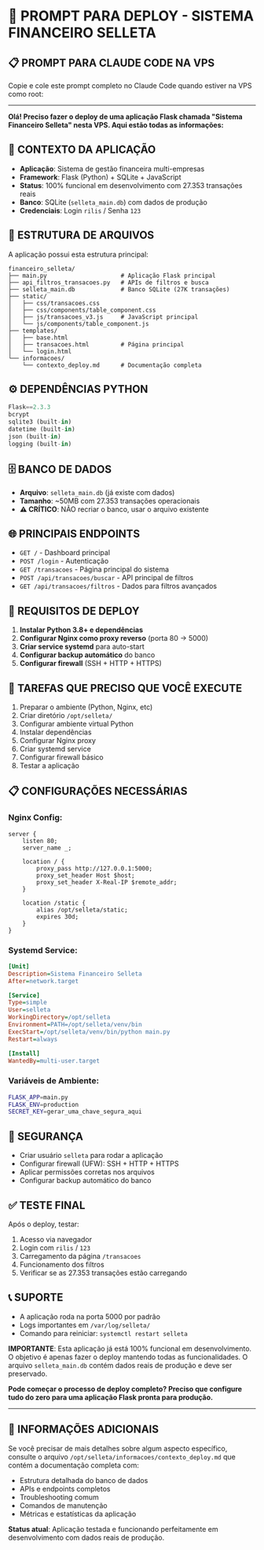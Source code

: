 # 🚀 PROMPT PARA DEPLOY - SISTEMA FINANCEIRO SELLETA

## 📋 **PROMPT PARA CLAUDE CODE NA VPS**

Copie e cole este prompt completo no Claude Code quando estiver na VPS como root:

---

**Olá! Preciso fazer o deploy de uma aplicação Flask chamada "Sistema Financeiro Selleta" nesta VPS. Aqui estão todas as informações:**

## 🎯 **CONTEXTO DA APLICAÇÃO**
- **Aplicação**: Sistema de gestão financeira multi-empresas
- **Framework**: Flask (Python) + SQLite + JavaScript
- **Status**: 100% funcional em desenvolvimento com 27.353 transações reais
- **Banco**: SQLite (`selleta_main.db`) com dados de produção
- **Credenciais**: Login `rilis` / Senha `123`

## 📁 **ESTRUTURA DE ARQUIVOS**
A aplicação possui esta estrutura principal:
```
financeiro_selleta/
├── main.py                     # Aplicação Flask principal
├── api_filtros_transacoes.py   # APIs de filtros e busca
├── selleta_main.db             # Banco SQLite (27K transações)
├── static/
│   ├── css/transacoes.css
│   ├── css/components/table_component.css
│   ├── js/transacoes_v3.js     # JavaScript principal
│   └── js/components/table_component.js
├── templates/
│   ├── base.html
│   ├── transacoes.html         # Página principal
│   └── login.html
└── informacoes/
    └── contexto_deploy.md      # Documentação completa
```

## ⚙️ **DEPENDÊNCIAS PYTHON**
```python
Flask==2.3.3
bcrypt
sqlite3 (built-in)
datetime (built-in)
json (built-in)
logging (built-in)
```

## 🗄️ **BANCO DE DADOS**
- **Arquivo**: `selleta_main.db` (já existe com dados)
- **Tamanho**: ~50MB com 27.353 transações operacionais
- **⚠️ CRÍTICO**: NÃO recriar o banco, usar o arquivo existente

## 🌐 **PRINCIPAIS ENDPOINTS**
- `GET /` - Dashboard principal
- `POST /login` - Autenticação
- `GET /transacoes` - Página principal do sistema
- `POST /api/transacoes/buscar` - API principal de filtros
- `GET /api/transacoes/filtros` - Dados para filtros avançados

## 🚀 **REQUISITOS DE DEPLOY**
1. **Instalar Python 3.8+ e dependências**
2. **Configurar Nginx como proxy reverso** (porta 80 → 5000)
3. **Criar service systemd** para auto-start
4. **Configurar backup automático** do banco
5. **Configurar firewall** (SSH + HTTP + HTTPS)

## 🎯 **TAREFAS QUE PRECISO QUE VOCÊ EXECUTE**
1. Preparar o ambiente (Python, Nginx, etc)
2. Criar diretório `/opt/selleta/`
3. Configurar ambiente virtual Python
4. Instalar dependências
5. Configurar Nginx proxy
6. Criar systemd service
7. Configurar firewall básico
8. Testar a aplicação

## 📋 **CONFIGURAÇÕES NECESSÁRIAS**

### **Nginx Config:**
```nginx
server {
    listen 80;
    server_name _;
    
    location / {
        proxy_pass http://127.0.0.1:5000;
        proxy_set_header Host $host;
        proxy_set_header X-Real-IP $remote_addr;
    }
    
    location /static {
        alias /opt/selleta/static;
        expires 30d;
    }
}
```

### **Systemd Service:**
```ini
[Unit]
Description=Sistema Financeiro Selleta
After=network.target

[Service]
Type=simple
User=selleta
WorkingDirectory=/opt/selleta
Environment=PATH=/opt/selleta/venv/bin
ExecStart=/opt/selleta/venv/bin/python main.py
Restart=always

[Install]
WantedBy=multi-user.target
```

### **Variáveis de Ambiente:**
```bash
FLASK_APP=main.py
FLASK_ENV=production
SECRET_KEY=gerar_uma_chave_segura_aqui
```

## 🔐 **SEGURANÇA**
- Criar usuário `selleta` para rodar a aplicação
- Configurar firewall (UFW): SSH + HTTP + HTTPS
- Aplicar permissões corretas nos arquivos
- Configurar backup automático do banco

## ✅ **TESTE FINAL**
Após o deploy, testar:
1. Acesso via navegador
2. Login com `rilis` / `123`
3. Carregamento da página `/transacoes`
4. Funcionamento dos filtros
5. Verificar se as 27.353 transações estão carregando

## 📞 **SUPORTE**
- A aplicação roda na porta 5000 por padrão
- Logs importantes em `/var/log/selleta/`
- Comando para reiniciar: `systemctl restart selleta`

**IMPORTANTE**: Esta aplicação já está 100% funcional em desenvolvimento. O objetivo é apenas fazer o deploy mantendo todas as funcionalidades. O arquivo `selleta_main.db` contém dados reais de produção e deve ser preservado.

**Pode começar o processo de deploy completo? Preciso que configure tudo do zero para uma aplicação Flask pronta para produção.**

---

## 📝 **INFORMAÇÕES ADICIONAIS**

Se você precisar de mais detalhes sobre algum aspecto específico, consulte o arquivo `/opt/selleta/informacoes/contexto_deploy.md` que contém a documentação completa com:
- Estrutura detalhada do banco de dados
- APIs e endpoints completos  
- Troubleshooting comum
- Comandos de manutenção
- Métricas e estatísticas da aplicação

**Status atual**: Aplicação testada e funcionando perfeitamente em desenvolvimento com dados reais de produção.